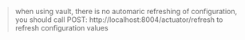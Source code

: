 

> when using vault, there is no automaric refreshing of configuration, you should call POST: http://localhost:8004/actuator/refresh to refresh configuration values


>  